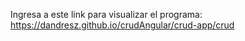 Ingresa a este link para visualizar el programa: https://dandresz.github.io/crudAngular/crud-app/crud
